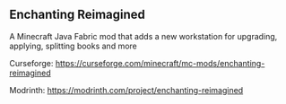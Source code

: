 ## Enchanting Reimagined
A Minecraft Java Fabric mod that adds a new workstation for upgrading, applying, splitting books and more

Curseforge: https://curseforge.com/minecraft/mc-mods/enchanting-reimagined 

Modrinth: https://modrinth.com/project/enchanting-reimagined